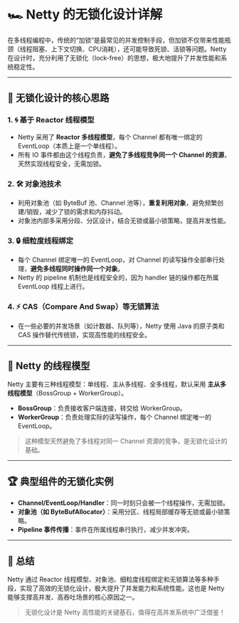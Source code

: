 # 🏎️ Netty 的无锁化设计详解

在多线程编程中，传统的“加锁”是最常见的并发控制手段，但加锁不仅带来性能瓶颈（线程阻塞、上下文切换、CPU消耗），还可能导致死锁、活锁等问题。Netty 在设计时，充分利用了无锁化（lock-free）的思想，极大地提升了并发性能和系统稳定性。

---

## 🚦 无锁化设计的核心思路

### 1. 🌀 基于 Reactor 线程模型

- Netty 采用了 **Reactor 多线程模型**，每个 Channel 都有唯一绑定的 EventLoop（本质上是一个单线程）。
- 所有 IO 事件都由这个线程负责，**避免了多线程竞争同一个 Channel 的资源**，天然实现线程安全，无需加锁。

### 2. 🛠️ 对象池技术

- 利用对象池（如 ByteBuf 池、Channel 池等），**重复利用对象**，避免频繁创建/销毁，减少了锁的需求和内存抖动。
- 对象池内部多采用分段、分区设计，结合无锁或最小锁策略，提高并发性能。

### 3. 🔒 细粒度线程绑定

- 每个 Channel 绑定唯一的 EventLoop，对 Channel 的读写操作全部串行处理，**避免多线程同时操作同一个对象**。
- Netty 的 pipeline 机制也是线程安全的，因为 handler 链的操作都在所属 EventLoop 线程上进行。

### 4. ⚡ CAS（Compare And Swap）等无锁算法

- 在一些必要的并发场景（如计数器、队列等），Netty 使用 Java 的原子类和 CAS 操作替代传统锁，实现高性能的线程安全。

---

## 📌 Netty 的线程模型

Netty 主要有三种线程模型：单线程、主从多线程、全多线程，默认采用 **主从多线程模型**（BossGroup + WorkerGroup）。

- **BossGroup**：负责接收客户端连接，转交给 WorkerGroup。
- **WorkerGroup**：负责处理实际的读写操作，每个 Channel 绑定唯一的 EventLoop。

> 这种模型天然避免了多线程对同一 Channel 资源的竞争，是无锁化设计的基础。

---

## 🏆 典型组件的无锁化实例

- **Channel/EventLoop/Handler**：同一时刻只会被一个线程操作，无需加锁。
- **对象池（如 ByteBufAllocator）**：采用分区、线程局部缓存等无锁或最小锁策略。
- **Pipeline 事件传播**：事件在所属线程串行执行，减少并发冲突。

---

## 🚀 总结

Netty 通过 Reactor 线程模型、对象池、细粒度线程绑定和无锁算法等多种手段，实现了高效的无锁化设计，极大提升了并发能力和系统性能。这也是 Netty 能够支撑高并发、高吞吐场景的核心原因之一。

> 无锁化设计是 Netty 高性能的关键基石，值得在高并发系统中广泛借鉴！